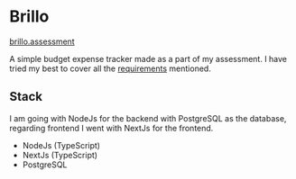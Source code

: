 # Brillo

[brillo.assessment](https://aniketkharel.com.np)

A simple budget expense tracker made as a part of my assessment. I have tried my best to cover all the [requirements](./Requirements.md) mentioned.

## Stack

I am going with NodeJs for the backend with PostgreSQL as the database, regarding frontend I went with NextJs for the frontend.

- NodeJs (TypeScript)
- NextJs (TypeScript)
- PostgreSQL
